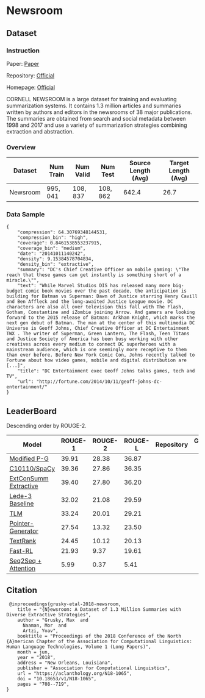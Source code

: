 # Newsroom

## Dataset

### Instruction

Paper: [Paper](https://aclanthology.org/N18-1065.pdf)

Repository: [Official](https://github.com/lil-lab/newsroom)

Homepage: [Official](http://lil.nlp.cornell.edu/newsroom/)

CORNELL NEWSROOM is a large dataset for training and evaluating summarization systems. It contains 1.3 million articles and summaries written by authors and editors in the newsrooms of 38 major publications. The summaries are obtained from search and social metadata between 1998 and 2017 and use a variety of summarization strategies combining extraction and abstraction.

### Overview

| Dataset  | Num Train | Num Valid | Num Test  | Source Length (Avg) | Target Length (Avg) |
| -------- | --------- | --------- | --------- | ------------------- | ------------------- |
| Newsroom | $995,041$ | $108,837$ | $108,862$ | $642.4$             | $26.7$              |

### Data Sample

```
{
    "compression": 64.30769348144531,
    "compression_bin": "high",
    "coverage": 0.8461538553237915,
    "coverage_bin": "medium",
    "date": "20141011140242",
    "density": 9.15384578704834,
    "density_bin": "extractive",
    "summary": "DC's Chief Creative Officer on mobile gaming: \"The reach that these games can get instantly is something short of a miracle.\"",
    "text": "While Marvel Studios DIS has released many more big-budget comic book movies over the past decade, the anticipation is building for Batman vs Superman: Dawn of Justice starring Henry Cavill and Ben Affleck and the long-awaited Justice League movie. DC characters are also all over television this fall with The Flash, Gotham, Constantine and iZombie joining Arrow. And gamers are looking forward to the 2015 release of Batman: Arkham Knight, which marks the next gen debut of Batman. The man at the center of this multimedia DC Universe is Geoff Johns, Chief Creative Officer at DC Entertainment TWX . The writer of Superman, Green Lantern, The Flash, Teen Titans and Justice Society of America has been busy working with other creatives across every medium to connect DC superheroes with a mainstream audience, which is one seemingly more receptive to them than ever before. Before New York Comic Con, Johns recently talked to Fortune about how video games, mobile and digital distribution are [...]",
    "title": "DC Entertainment exec Geoff Johns talks games, tech and TV",
    "url": "http://fortune.com/2014/10/11/geoff-johns-dc-entertainment/"
}
```

## LeaderBoard

Descending order by ROUGE-2.

| Model                                                        | ROUGE-1 | ROUGE-2 | ROUGE-L | Repository | Generated Text |
| ------------------------------------------------------------ | ------- | ------- | ------- | ---------- | -------------- |
| [Modified P-G](https://www.aclweb.org/anthology/N19-4012)    | $39.91$ | $28.38$ | $36.87$ |            |                |
| [C10110/SpaCy](https://arxiv.org/abs/1812.02303)             | $39.36$ | $27.86$ | $36.35$ |            |                |
| [ExtConSumm Extractive](https://arxiv.org/abs/1904.02020)    | $39.40$ | $27.80$ | $36.20$ |            |                |
| [Lede-3 Baseline](https://www.aclweb.org/anthology/N18-1065) | $32.02$ | $21.08$ | $29.59$ |            |                |
| [TLM](https://arxiv.org/abs/1909.03186)                      | $33.24$ | $20.01$ | $29.21$ |            |                |
| [Pointer-Generator](https://arxiv.org/abs/1704.04368)        | $27.54$ | $13.32$ | $23.50$ |            |                |
| [TextRank](https://arxiv.org/abs/1602.03606)                 | $24.45$ | $10.12$ | $20.13$ |            |                |
| [Fast-RL](http://dmkd.cs.vt.edu/papers/SDM19.pdf)            | $21.93$ | $9.37$  | $19.61$ |            |                |
| [Seq2Seq + Attention](https://www.aclweb.org/anthology/D15-1044) | $5.99$  | $0.37$  | $5.41$  |            |                |

## Citation

```
 @inproceedings{grusky-etal-2018-newsroom,
    title = "{N}ewsroom: A Dataset of 1.3 Million Summaries with Diverse Extractive Strategies",
    author = "Grusky, Max  and
      Naaman, Mor  and
      Artzi, Yoav",
    booktitle = "Proceedings of the 2018 Conference of the North {A}merican Chapter of the Association for Computational Linguistics: Human Language Technologies, Volume 1 (Long Papers)",
    month = jun,
    year = "2018",
    address = "New Orleans, Louisiana",
    publisher = "Association for Computational Linguistics",
    url = "https://aclanthology.org/N18-1065",
    doi = "10.18653/v1/N18-1065",
    pages = "708--719",
}
```